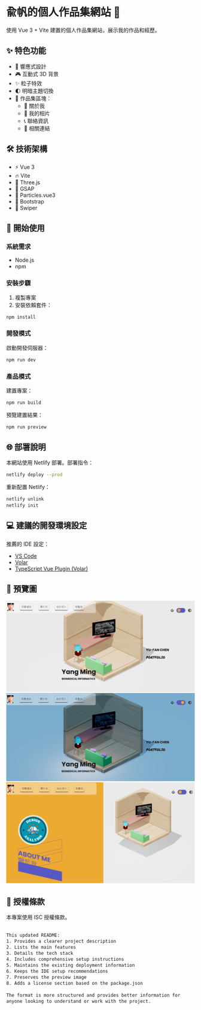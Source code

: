 # 兪帆的個人作品集網站 🌟

使用 Vue 3 + Vite 建置的個人作品集網站，展示我的作品和經歷。

## ✨ 特色功能

- 📱 響應式設計
- 🎮 互動式 3D 背景
- ✨ 粒子特效
- 🌓 明暗主題切換
- 📑 作品集區塊：
  - 👤 關於我
  - 📸 我的相片
  - 📞 聯絡資訊
  - 🔗 相關連結

## 🛠️ 技術架構

- ⚡ Vue 3
- 🔥 Vite
- 🎨 Three.js
- 🎯 GSAP
- 🌠 Particles.vue3
- 🎁 Bootstrap
- 🎪 Swiper

## 🚀 開始使用

### 系統需求

- Node.js
- npm

### 安裝步驟

1. 複製專案
2. 安裝依賴套件：

```bash
npm install
```

### 開發模式

啟動開發伺服器：

```bash
npm run dev
```

### 產品模式

建置專案：

```bash
npm run build
```

預覽建置結果：

```bash
npm run preview
```

## 🌐 部署說明

本網站使用 Netlify 部署。部署指令：

```bash
netlify deploy --prod
```

重新配置 Netlify：

```bash
netlify unlink
netlify init
```

## 💻 建議的開發環境設定

推薦的 IDE 設定：

- [VS Code](https://code.visualstudio.com/)
- [Volar](https://marketplace.visualstudio.com/items?itemName=Vue.volar)
- [TypeScript Vue Plugin (Volar)](https://marketplace.visualstudio.com/items?itemName=Vue.vscode-typescript-vue-plugin)

## 📸 預覽圖

![作品集預覽_亮](https://github.com/jos556/0215-room/blob/main/src/assets/screenshot.png)![作品集預覽_暗](https://github.com/jos556/0215-room/blob/main/src/assets/screenshot_1.png)![作品集預覽_區域](https://github.com/jos556/0215-room/blob/main/src/assets/screenshot_2.png)

## 📄 授權條款

本專案使用 ISC 授權條款。

```

This updated README:
1. Provides a clearer project description
2. Lists the main features
3. Details the tech stack
4. Includes comprehensive setup instructions
5. Maintains the existing deployment information
6. Keeps the IDE setup recommendations
7. Preserves the preview image
8. Adds a license section based on the package.json

The format is more structured and provides better information for anyone looking to understand or work with the project.
```
